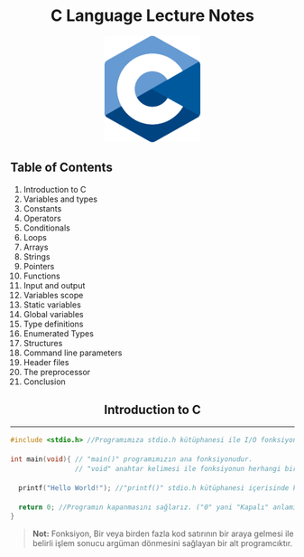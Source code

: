 <h1 align=center> C Language Lecture Notes </h1>

<p align=center>
  <img width=170 src="./images/c_lang_logo.svg" />
</p>

## **Table of Contents**

1. Introduction to C
2. Variables and types
3. Constants
4. Operators
5. Conditionals
6. Loops
7. Arrays
8. Strings
9. Pointers
10. Functions
11. Input and output
12. Variables scope
13. Static variables
14. Global variables
15. Type definitions
16. Enumerated Types
17. Structures
18. Command line parameters
19. Header files
20. The preprocessor
21. Conclusion

<h2 align=center>Introduction to C</h2>

---

```c
#include <stdio.h> //Programımıza stdio.h kütüphanesi ile I/O fonksiyonlarını dahil ediyoruz.

int main(void){ // "main()" programımızın ana fonksiyonudur.
                // "void" anahtar kelimesi ile fonksiyonun herhangi bir değer döndürmeyeceğini belirtiyoruz.

  printf("Hello World!"); //"printf()" stdio.h kütüphanesi içerisinde ki ekrana çıktı vermemizi sağlayan fonksiyondur.

  return 0; //Programın kapanmasını sağlarız. ("0" yani "Kapalı" anlamına gelmektedir. Bknz. "What is the meaning of 0 and 1 in computer?")
}
```

> **Not:** Fonksiyon, Bir veya birden fazla kod satırının bir araya gelmesi ile belirli işlem sonucu argüman dönmesini sağlayan bir alt programcıktır.
